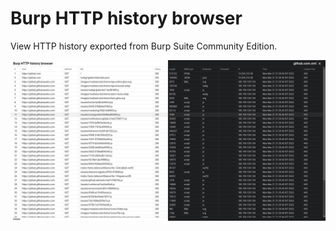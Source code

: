 # Burp HTTP history browser

View HTTP history exported from Burp Suite Community Edition.

![](src/assets/bhhb.png)